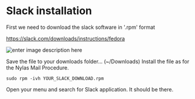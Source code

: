 # Slack installation

First we need to download the slack software in '.rpm' format

https://slack.com/downloads/instructions/fedora

![enter image description here](http://blogs.newschool.edu/digitalhumanities/files/2016/02/Slack_Icon.png)

Save the file to your downloads folder... (~/Downloads) Install the file as for the Nylas Mail Procedure.

    sudo rpm -ivh YOUR_SLACK_DOWNLOAD.rpm

Open your menu and search for Slack application. It should be there.
